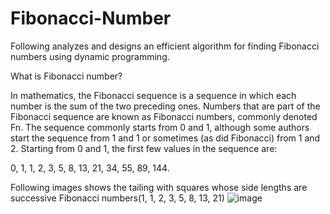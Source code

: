 # Fibonacci-Number
Following analyzes and designs an efficient algorithm for finding Fibonacci numbers using dynamic programming.


What is Fibonacci number? 

In mathematics, the Fibonacci sequence is a sequence in which each number is the sum of the two preceding ones. Numbers that are part of the Fibonacci sequence are known as Fibonacci numbers, commonly denoted Fn. The sequence commonly starts from 0 and 1, although some authors start the sequence from 1 and 1 or sometimes (as did Fibonacci) from 1 and 2. Starting from 0 and 1, the first few values in the sequence are:

0, 1, 1, 2, 3, 5, 8, 13, 21, 34, 55, 89, 144.

Following images shows the tailing with squares whose side lengths are successive Fibonacci numbers(1, 1, 2, 3, 5, 8, 13, 21)
![image](https://user-images.githubusercontent.com/24220136/231648700-542473c4-a49c-40c8-8c85-e268989e1d66.png)


